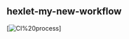 ## hexlet-my-new-workflow
[![CI%20process](https://github.com/solarxweb/hexlet-my-first-workflow/actions/workflows/nodejs.yml/badge.svg)]
